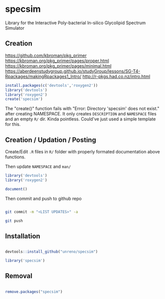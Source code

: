 # specsim

Library for the Interactive Poly-bacterial In-silico Glycolipid Spectrum Simulator




##	Creation

https://github.com/kbroman/pkg_primer
https://kbroman.org/pkg_primer/pages/proper.html
https://kbroman.org/pkg_primer/pages/minimal.html
https://aberdeenstudygroup.github.io/studyGroup/lessons/SG-T4-Rpackages/makingRpackages1_Intro/
http://r-pkgs.had.co.nz/intro.html


```R
install.packages(c('devtools','roxygen2'))
library('devtools')
library('roxygen2')
create('specsim')
```

The "create()" function fails with "Error: Directory 'specsim' does not exist." after creating NAMESPACE.
It only creates `DESCRIPTION` and `NAMESPACE` files and an empty `R/` dir. Kinda pointless.
Could've just used a simple template for this.



##	Creation / Updation / Posting

Create/Edit `.R` files in `R/` folder with properly formated documentation above functions.


Then update `NAMESPACE` and `man/`
```R
library('devtools')
library('roxygen2')

document()
```

Then commit and push to github repo
```BASH

git commit -m "<LIST UPDATES>" -a

git push

```




##	Installation

```R

devtools::install_github("unreno/specsim")

library('specsim')
```




##	Removal

```R

remove.packages("specsim")


```



